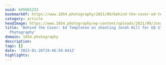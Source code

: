 ```yaml
---
uuid: 645601233
bookmarkOf: https://www.1854.photography/2021/09/behind-the-cover-ed-templeton-jonah-hill-gq-style/
category: article
headImage: https://www.1854.photography/wp-content/uploads/2021/09/Jonah-Hill-Ed-Templeton-GQ-Style-1.jpeg
title: 'Behind the Cover: Ed Templeton on shooting Jonah Hill for GQ Style - 1854
  Photography'
domain: 1854.photography
description: 
tags: []
date: '2023-01-26T19:46:59.041Z'
highlights: 
---
```



